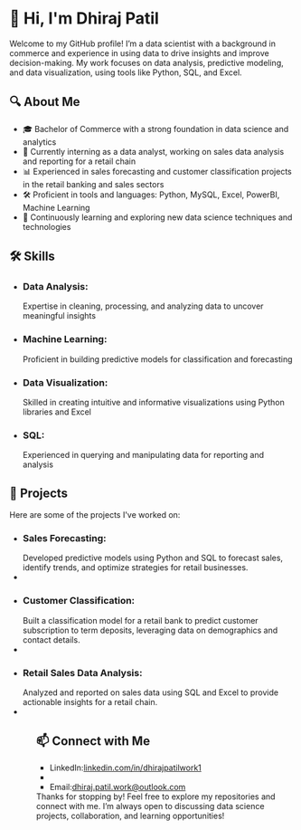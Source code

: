 <h1>👋 Hi, I'm Dhiraj Patil</h1>

<p>Welcome to my GitHub profile! I’m a data scientist with a background in commerce and experience in using data to drive insights and improve decision-making. My work focuses on data analysis, predictive modeling, and data visualization, using tools like Python, SQL, and Excel.</p>

<h2>🔍 About Me</h2>
<ul>
<li>🎓 Bachelor of Commerce with a strong foundation in data science and analytics</li>
<li>💼 Currently interning as a data analyst, working on sales data analysis and reporting for a retail chain</li>
<li>📊 Experienced in sales forecasting and customer classification projects in the retail banking and sales sectors</li>
<li>🛠️ Proficient in tools and languages: Python, MySQL, Excel, PowerBI, Machine Learning</li>
<li>🌱 Continuously learning and exploring new data science techniques and technologies</li>
</ul>

<h2>🛠️ Skills</h2>
<ul>
<li><h3>Data Analysis:</h3> Expertise in cleaning, processing, and analyzing data to uncover meaningful insights</li>
<li><h3>Machine Learning:</h3> Proficient in building predictive models for classification and forecasting</li>
<li><h3>Data Visualization:</h3> Skilled in creating intuitive and informative visualizations using Python libraries and Excel</li>
<li><h3>SQL:</h3> Experienced in querying and manipulating data for reporting and analysis</li>
</ul>

<h2>📂 Projects</h2>

Here are some of the projects I've worked on:
<ul>
<li><h3>Sales Forecasting:</h3> Developed predictive models using Python and SQL to forecast sales, identify trends, and optimize strategies for retail businesses.<li>
<li><h3>Customer Classification:</h3> Built a classification model for a retail bank to predict customer subscription to term deposits, leveraging data on demographics and contact details.<li>
<li><h3>Retail Sales Data Analysis:</h3> Analyzed and reported on sales data using SQL and Excel to provide actionable insights for a retail chain.<li>
<ul/>
<h2>📫 Connect with Me</h2>
<ul>
<li>LinkedIn:<a href="URL">linkedin.com/in/dhirajpatilwork1</a><li>
<li>Email:<a href="URL">dhiraj.patil.work@outlook.com</a></li>
</ul>
Thanks for stopping by! Feel free to explore my repositories and connect with me. I’m always open to discussing data science projects, collaboration, and learning opportunities!
